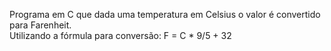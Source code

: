 Programa em C que dada uma temperatura em Celsius o valor é convertido para Farenheit.  
Utilizando a fórmula para conversão:
F = C * 9/5 + 32                                                                             

